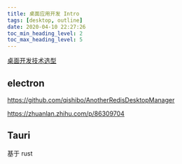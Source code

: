 ```yaml
---
title: 桌面应用开发 Intro
tags: [desktop, outline]
date: 2020-04-10 22:27:26
toc_min_heading_level: 2
toc_max_heading_level: 5
---
```


[桌面开发技术选型](https://www.zhihu.com/question/264999651/answer/968652797)



<!--more-->

## electron

https://github.com/qishibo/AnotherRedisDesktopManager

https://zhuanlan.zhihu.com/p/86309704

## Tauri

基于 rust